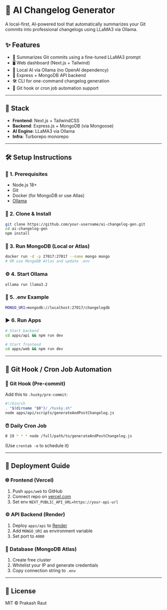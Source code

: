 # 🧠 AI Changelog Generator

A local-first, AI-powered tool that automatically summarizes your Git commits into professional changelogs using LLaMA3 via Ollama.

## ✨ Features

- 🧾 Summarizes Git commits using a fine-tuned LLaMA3 prompt
- 🖥️ Web dashboard (Next.js + Tailwind)
- 🧠 Local AI via Ollama (no OpenAI dependency)
- 🔌 Express + MongoDB API backend
- 🛠 CLI for one-command changelog generation
- 🔁 Git hook or cron job automation support

---

## 🚀 Stack

- **Frontend**: Next.js + TailwindCSS
- **Backend**: Express.js + MongoDB (via Mongoose)
- **AI Engine**: LLaMA3 via Ollama
- **Infra**: Turborepo monorepo

---

## 🛠 Setup Instructions

### 🔧 1. Prerequisites

- Node.js 18+
- Git
- Docker (for MongoDB or use Atlas)
- [Ollama](https://ollama.com)

### 🧩 2. Clone & Install

```bash
git clone https://github.com/your-username/ai-changelog-gen.git
cd ai-changelog-gen
npm install
```

### 🧪 3. Run MongoDB (Local or Atlas)

```bash
docker run -d -p 27017:27017 --name mongo mongo
# OR use MongoDB Atlas and update .env
```

### ⚙️ 4. Start Ollama

```bash
ollama run llama3.2
```

### 📂 5. .env Example

``` bash
MONGO_URI=mongodb://localhost:27017/changelogdb
```

### ▶️ 6. Run Apps

```bash
# Start backend
cd apps/api && npm run dev

# Start frontend
cd apps/web && npm run dev
```

---

## 🔁 Git Hook / Cron Job Automation

### 🔗 Git Hook (Pre-commit)

Add this to `.husky/pre-commit`:

```bash
#!/bin/sh
. "$(dirname "$0")/_/husky.sh"
node apps/api/scripts/generateAndPostChangelog.js
```

### ⏰ Daily Cron Job

```bash
0 19 * * * node /full/path/to/generateAndPostChangelog.js
```

(Use `crontab -e` to schedule it)

---

## 🚀 Deployment Guide

### 🌐 Frontend (Vercel)

1. Push `apps/web` to GitHub
2. Connect repo on [vercel.com](https://vercel.com)
3. Set env `NEXT_PUBLIC_API_URL=https://your-api-url`

### ⚙️ API Backend (Render)

1. Deploy `apps/api` to [Render](https://render.com)
2. Add `MONGO_URI` as environment variable
3. Set port to `4000`

### 💾 Database (MongoDB Atlas)

1. Create free cluster
2. Whitelist your IP and generate credentials
3. Copy connection string to `.env`

---

## 📄 License

MIT © Prakash Raut
